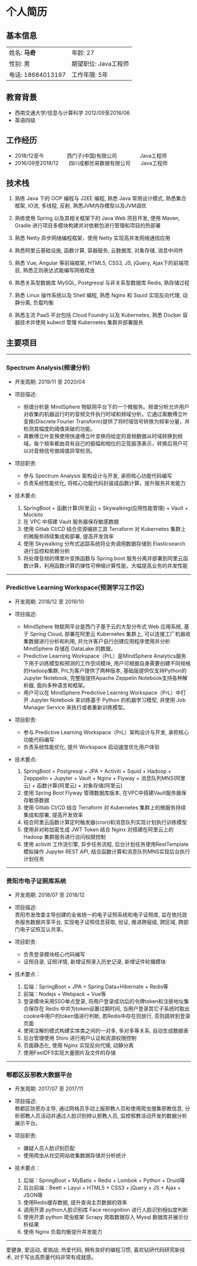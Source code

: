 # 个人简历

## 基本信息

|                   |                      |
| :---------------- | :------------------- |
| 姓名: **马奇**     | 年龄: 27             |
| 性别: 男           | 期望职位: Java工程师 |
| 电话: 18684013197 | 工作年限: 5年        |

## 教育背景

- 西南交通大学/信息与计算科学    2012/09至2016/06
- 英语四级

## 工作经历

- 2018/12至今&ensp;&ensp;&ensp;&ensp;&ensp;&ensp;&ensp;&ensp;&ensp;西门子(中国)有限公司&ensp;&ensp;&ensp;&ensp;&ensp;&ensp;&ensp;&ensp;&ensp;Java工程师
- 2016/09至2018/12&ensp;&ensp;&ensp;&ensp;四川成都优易数据有限公司&ensp;&ensp;&ensp;&ensp;Java工程师
## 技术栈

1. 熟练 Java 下的 OOP 编程与 J2EE 编程, 熟悉 Java 常用设计模式, 熟悉集合框架, IO流, 多线程, 反射, 熟悉JVM内存模型以及JVM调优

2. 熟练使用 Spring 以及其相关框架下的 Java Web 项目开发, 使用 Maven, Gradle 进行项目多模块构建并对依赖包进行管理和项目的热部署

3. 熟悉 Netty 异步网络编程框架，使用 Netty 实现高并发网络通信应用

4. 熟悉阿里云基础设施, 函数计算, 容器服务, 云数据库, 对象存储, 消息中间件

5. 熟悉 Vue, Angular 等前端框架, HTML5, CSS3, JS, jQuery, Ajax下的前端项目, 熟悉正则表达式能编写网络爬虫

6. 熟悉关系型数据库 MySQL, Postgresql 与非关系型数据库 Redis, 熟存储过程

7. 熟悉 Linux 操作系统以及 Shell 编程, 熟悉 Nginx 和 Squid 实现反向代理, 动静分离, 负载均衡

8. 熟悉主流 PaaS 平台包括 Cloud Foundry 以及 Kubernetes, 熟悉 Docker 容器技术并使用 kubectl 管理 Kubernetes 集群并部署服务

## 主要项目

---

### Spectrum Analysis(频谱分析)

- 开发周期: 2019/11 至 2020/04

- 项目描述:
    * 频谱分析是 MindSphere 物联网平台下的一个微服务。频谱分析允许用户对收集的机器运行时的音频文件执行时域和频域分析。它通过离散傅立叶变换(Discrete Fourier Transform)提供了将时域信号转换为频率分量，并检测其幅度的阈值突破的功能。
    * 离散傅立叶变换使用快速傅立叶变换将给定的音频数据从时域转换到频域。每个频率都由具有自己的振幅和相位的正弦振荡表示，转换后用户可以对音频信号做阈值异常检测。

- 项目职责:  
    * 参与 Spectrum Analysis 架构设计与开发, 承担核心功能代码编写
    * 负责系统性能优化, 将核心功能代码封装成函数计算，提升服务并发能力

- 技术要点:  

    1. SpringBoot + 函数计算(阿里云) + Skywalking(应用性能管理) + Vault + Mockito
    2. 在 VPC 中搭建 Vault 服务器保存敏感数据
    3. 使用 Gitlab CI/CD 结合资源编排工具 Terraform 对 Kubernetes 集群上的微服务持续集成和部署, 提高开发效率
    4. 使用 Skywalking 分布式追踪系统将业务调用数据存储到 Elasticsearch 进行监控和依赖分析
    5. 将处理音频的傅里叶变换函数与 Spring boot 服务分离并部署到阿里云函数计算，利用函数计算的弹性可伸缩计算性能，大幅提高业务的并发性能

---

### Predictive Learning Workspace(预测学习工作区)

- 开发周期: 2018/12 至 2019/10

- 项目描述:
    * MindSphere 物联网平台是西门子基于云的大型分布式 Web 应用系统, 基于 Spring Cloud, 部署在阿里云 Kubernetes 集群上, 可以连接工厂机器收集数据进行分析和利用, 并允许客户自行创建应用程序使用并分析 MindSphere 存储在 DataLake 的数据。
    * Predictive Learning Workspace（PrL）是MindSphere Analytics服务下用于训练模型和预测的工作空间模块, 用户可根据自身需要创建不同规格的Hadoop集群, PrL为客户提供了两种版本, 基础版提供仅支持Python的Jupyter Notebook, 完整版提供Apache Zeppelin Notebook支持各种解析器, 面向多种语言和框架。
    * 用户可以在 MindSphere Predictive Learning Workspace（PrL）中打开 Jupyter Notebook 来训练基于 Python 的机器学习模型, 并使用 Job Manager Service 来执行或者重新训练模型。

- 项目职责:  
    * 参与 Predictive Learning Workspace（PrL）架构设计与开发, 承担核心功能代码编写
    * 负责系统性能优化, 提升 Workspace 启动速度优化用户体验

- 技术要点:  

    1. SpringBoot + Postgresql + JPA + Activiti + Squid + Hadoop + Zepppelin + Jupyter + Vault + Nginx + Flyway + 消息队列MNS(阿里云) + 函数计算(阿里云) + 对象存储(阿里云)
    2. 使用 Spring Boot Flyway 管理数据库版本, 在VPC中搭建Vault服务器保存敏感数据
    3. 使用 Gitlab CI/CD 结合 Terraform 对 Kubernetes 集群上的微服务持续集成和部署, 提高开发效率
    4. 结合阿里云函数计算定时触发器(cron)和消息队列实现计划执行训练模型
    5. 使用非对称加密生成 JWT Token 结合 Nginx 对搭建在阿里云上的 Hadoop 集群服务进行访问权限控制
    6. 使用 activiti 工作流引擎, 异步任务流程, 后台计划任务使用RestTemplate模拟操作 Jupyter REST API, 结合函数计算和消息队列MNS实现后台执行计划任务

---

### 贵阳市电子证照库系统

- 开发周期: 2018/07 至 2018/12

- 项目描述:    
贵阳市发改委主导创建的全省统一的电子证照系统和电子证照库, 旨在依托政务服务数据共享平台, 实现电子证照信息获取, 验证, 推进跨层级, 跨区域, 跨部门电子证照互认共享。

- 项目职责:
    * 负责登录模块核心代码编写
    * 证照目录, 证照详情, 新增证照录入历史记录, 新增证件轮播模块

- 技术要点：

    1. 后端：SpringBoot + JPA + Spring Data+Hibernate + Redis等
    2. 前端：Nodejs + Webpack + Vue等
    3. 登录模块采用SSO单点登录, 将用户登录成功后的令牌token和注册地址集合保存在 Redis 中并为token设置过期时间, 当用户登录其它子系统时取出cookie中用户的token值进行判断, 若Redis中存在则放行, 否则跳转到登录页面
    4. 使用注解的模式构建实体类之间的一对多, 多对多等关系, 自动生成数据表
    5. 后台管理使用 Shiro 进行用户认证和资源权限控制
    6. 页面静态化, 使用 Nginx 实现反向代理, 动静分离
    7. 使用FastDFS实现大量图片及文件的存储

---

### 郫都区反邪教大数据平台

- 开发周期: 2017/07 至 2017/11

- 项目描述:  
郫都区防邪办主导, 通过网格员手动上报邪教人员和使用爬虫搜集邪教信息, 分析邪教人员活动并通过人脸识别辨认邪教人员, 监控邪教活动开发的数据分析展示平台。

- 项目职责:  
    * 嫌疑人员人脸识别匹配
    * 使用爬虫从社交网站收集数据存储并分析统计

- 技术要点：

    1. 后端：SpringBoot + MyBatis + Redis + Lombok + Python + Druid等
    2. 后台前端：Beetl + Layui + HTML5 + CSS3 + jQuery + JS + Ajax + JSON等
    3. 使用Redis缓存数据, 提升查询主页数据的效率
    4. 调用开源 python人脸识别库 Face recognition 进行人脸识别相似度判断
    5. 使用开源 python 爬虫框架 Scrapy 爬取数据存入 Mysql 数据库并展示分析结果
    6. 使用 Nginx 负载均衡提升并发能力  
   
---

爱健身, 爱运动, 爱挑战; 热爱代码, 拥有良好的编程习惯, 喜欢钻研代码研究新技术, 对于写出高质量代码非常有成就感。
